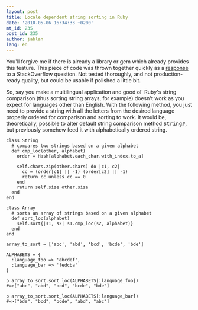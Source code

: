 ```yaml
---
layout: post
title: Locale dependent string sorting in Ruby
date: '2010-05-06 16:34:33 +0200'
mt_id: 235
post_id: 235
author: jablan
lang: en
---
```

You'll forgive me if there is already a library or gem which already provides this feature. This piece of code was thrown together quickly as a [response](http://stackoverflow.com/questions/2779880/locale-based-sorting-function-in-ruby/2780628#2780628) to a StackOverflow question. Not tested thoroughly, and not production-ready quality, but could be usable if polished a little bit.

So, say you make a multilingual application and good ol' Ruby's string comparison (thus sorting string arrays, for example) doesn't work as you expect for languages other than English. With the following method, you just need to provide a string with all the letters from the desired language properly ordered for comparison and sorting to work. It would be, theoretically, possible to alter default string comparison method <tt>String#</tt>, but previously somehow feed it with alphabetically ordered string.

    class String
      # compares two strings based on a given alphabet
      def cmp_loc(other, alphabet)
        order = Hash[alphabet.each_char.with_index.to_a]
    
        self.chars.zip(other.chars) do |c1, c2|
          cc = (order[c1] || -1) (order[c2] || -1)
          return cc unless cc == 0
        end
        return self.size other.size
      end
    end
    
    class Array
      # sorts an array of strings based on a given alphabet
      def sort_loc(alphabet)
        self.sort{|s1, s2| s1.cmp_loc(s2, alphabet)}
      end
    end
    
    array_to_sort = ['abc', 'abd', 'bcd', 'bcde', 'bde']
    
    ALPHABETS = {
      :language_foo => 'abcdef',
      :language_bar => 'fedcba'
    }
    
    p array_to_sort.sort_loc(ALPHABETS[:language_foo])
    #=>["abc", "abd", "bcd", "bcde", "bde"]
    
    p array_to_sort.sort_loc(ALPHABETS[:language_bar])
    #=>["bde", "bcd", "bcde", "abd", "abc"]

